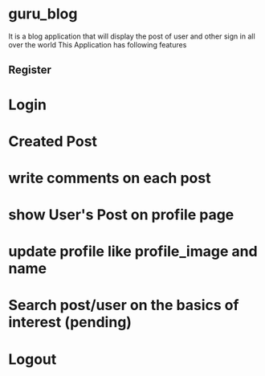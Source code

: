 # guru_blog

It is a blog application that will display the post of user and other sign in all over the world
This Application has following features

## Register
# Login
# Created Post
# write comments on each post
# show User's Post on profile page
# update profile like profile_image and name
# Search post/user on the basics of interest (pending)
# Logout
